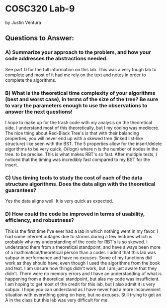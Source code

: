 # COSC320 Lab-9

by Justin Ventura

## Questions to Answer:

### A) Summarize your approach to the problem, and how your code addresses the abstractions needed.

See part D for the full information on this lab.  This was a very tough lab to complete and most of it had me rely on the text and notes in order to complete the algorithms.

### B) What is the theoretical time complexity of your algorithms (best and worst case), in terms of the size of the tree? Be sure to vary the parameters enough to use the observations to answer the next questions!

I hope to make up for the trash code with my analysis on the theoretical side.  I understand most of this theoretically, but I my coding was mediocre.  The nice thing about Red-Black Tree's is that with their balancing properties, you will never end up with a skewed tree (linked list-like structure) like seen with the BST.  The 5 properties allow for the insert/delete algorithms to be very quick, O(logn) where n is the number of nodes in the tree. to be precise.  This is what makes RBT's so fast.  After multiple tests, I noticed that the timing was incredibly fast compared to my BST for the insert.  

### C) Use timing tools to study the cost of each of the data structure algorithms. Does the data align with the theoretical guarantees?

Yes the data aligns well.  It is very quick as expected.

### D) How could the code be improved in terms of usability, efficiency, and robustness?

This is the first time I've ever had a lab in which nothing went in my favor.  I had some internet outages due to storms during a few lectures which is probably why my understanding of the code for RBT's is so skewed.  I understand them from a theoretical standpoint, and have always been more of a mathmatical/theoretical person than a coder.  I admit that this lab was subpar in performance and have no excuses.  Some of my functions did work as they should have, even though I used the algorithms from the book and text.  I am unsure how things didn't work, but I am just aware that they didn't.  There were no memory errors and I have an understanding of what is happening from a theoretical standpoint, but alas my code was insufficient.  I am hoping to get most of the credit for this lab, but I also admit it is very subpar.  I hope you can understand as I have never had a more inconvenient situation with everything going on here, but no excuses.  Still trying to get an A in the class but this lab was very difficult for me.
